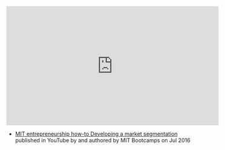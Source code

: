 <iframe width="560" height="315" src="https://www.youtube.com/embed/11qEHsvq7ec" title="YouTube video player" frameborder="0" allow="accelerometer; autoplay; clipboard-write; encrypted-media; gyroscope; picture-in-picture; web-share" allowfullscreen></iframe>

- [MIT entrepreneurship how-to Developing a market segmentation](https://www.youtube.com/watch?v=11qEHsvq7ec&list=PLQykyC1zr8f_ZcAZoTz-rruBBOP4Fmii5&index=21&t=2s) published in YouTube by  and authored by MIT Bootcamps on Jul 2016

